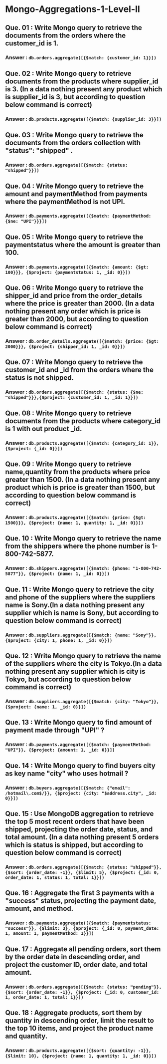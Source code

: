 # Mongo-Aggregations-1-Level-II

## Que. 01 : Write Mongo query to retrieve the documents from the orders where the customer_id is 1.

### Answer : `db.orders.aggregate([{$match: {customer_id: 1}}])`

## Que. 02 : Write Mongo query to retrieve documents from the products where supplier_id is 3. (In a data nothing present any product which is supplier_id is 3, but according to question below command is correct)

### Answer : `db.products.aggregate([{$match: {supplier_id: 3}}])`

## Que. 03 : Write Mongo query to retrieve the documents from the orders collection with "status": "shipped" .

### Answer : `db.orders.aggregate([{$match: {status: "shipped"}}])`

## Que. 04 : Write Mongo query to retrieve the amount and paymentMethod from payments where the paymentMethod is not UPI.

### Answer : `db.payments.aggregate([{$match: {paymentMethod: {$ne: "UPI"}}}])`

## Que. 05 : Write Mongo query to retrieve the paymentstatus where the amount is greater than 100.

### Answer : `db.payments.aggregate([{$match: {amount: {$gt: 100}}}, {$project: {paymentstatus: 1, _id: 0}}])`

## Que. 06 : Write Mongo query to retrieve the shipper_id and price from the order_details where the price is greater than 2000. (In a data nothing present any order which is price is greater than 2000, but according to question below command is correct)

### Answer : `db.order_details.aggregate([{$match: {price: {$gt: 2000}}}, {$project: {shipper_id: 1, _id: 0}}])`

## Que. 07 : Write Mongo query to retrieve the customer_id and \_id from the orders where the status is not shipped.

### Answer : `db.orders.aggregate([{$match: {status: {$ne: "shipped"}}},{$project: {customer_id: 1, _id: 1}}])`

## Que. 08 : Write Mongo query to retrieve documents from the products where category_id is 1 with out product \_id.

### Answer : `db.products.aggregate([{$match: {category_id: 1}},{$project: {_id: 0}}])`

## Que. 09 : Write Mongo query to retrieve name,quantity from the products where price greater than 1500. (In a data nothing present any product which is price is greater than 1500, but according to question below command is correct)

### Answer : `db.products.aggregate([{$match: {price: {$gt: 1500}}}, {$project: {name: 1, quantity: 1, _id: 0}}])`

## Que. 10 : Write Mongo query to retrieve the name from the shippers where the phone number is 1-800-742-5877.

### Answer : `db.shippers.aggregate([{$match: {phone: "1-800-742-5877"}}, {$project: {name: 1, _id: 0}}])`

## Que. 11 : Write Mongo query to retrieve the city and phone of the suppliers where the suppliers name is Sony.(In a data nothing present any supplier which is name is Sony, but according to question below command is correct)

### Answer : `db.suppliers.aggregate([{$match: {name: "Sony"}},{$project: {city: 1, phone: 1, _id: 0}}])`

## Que. 12 : Write Mongo query to retrieve the name of the suppliers where the city is Tokyo.(In a data nothing present any supplier which is city is Tokyo, but according to question below command is correct)

### Answer : `db.suppliers.aggregate([{$match: {city: "Tokyo"}},{$project: {name: 1, _id: 0}}])`

## Que. 13 : Write Mongo query to find amount of payment made through "UPI" ?

### Answer : `db.payments.aggregate([{$match: {paymentMethod: "UPI"}}, {$project: {amount: 1, _id: 0}}])`

## Que. 14 : Write Mongo query to find buyers city as key name "city" who uses hotmail ?

### Answer : `db.buyers.aggregate([{$match: {"email": /hotmail\.com$/}}, {$project: {city: "$address.city", _id: 0}}])`

## Que. 15 : Use MongoDB aggregation to retrieve the top 5 most recent orders that have been shipped, projecting the order date, status, and total amount. (In a data nothing present 5 orders which is status is shipped, but according to question below command is correct)

### Answer : `db.orders.aggregate([{$match: {status: "shipped"}}, {$sort: {order_date: -1}}, {$limit: 5}, {$project: {_id: 0, order_date: 1, status: 1, total: 1}}])`

## Que. 16 : Aggregate the first 3 payments with a "success" status, projecting the payment date, amount, and method.

### Answer : `db.payments.aggregate([{$match: {paymentstatus: "success"}}, {$limit: 3}, {$project: {_id: 0, payment_date: 1, amount: 1, paymentMethod: 1}}])`

## Que. 17 : Aggregate all pending orders, sort them by the order date in descending order, and project the customer ID, order date, and total amount.

### Answer : `db.orders.aggregate([{$match: {status: "pending"}}, {$sort: {order_date: -1}}, {$project: {_id: 0, customer_id: 1, order_date: 1, total: 1}}])`

## Que. 18 : Aggregate products, sort them by quantity in descending order, limit the result to the top 10 items, and project the product name and quantity.

### Answer : `db.products.aggregate([{$sort: {quantity: -1}}, {$limit: 10}, {$project: {name: 1, quantity: 1, _id: 0}}])`

